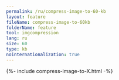 ```yaml
---
permalink: /ru/compress-image-to-60-kb
layout: feature
fileName: compress-image-to-60kb
folderName: feature
tool: imgcompression
lang: ru
size: 60
type: kb
nointernationalization: true
---
```

{%- include compress-image-to-X.html -%}       
